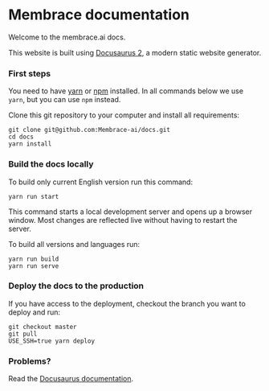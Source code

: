 # Membrace documentation

Welcome to the membrace.ai docs.

This website is built using [Docusaurus 2](https://docusaurus.io/), a modern static website generator.

### First steps

You need to have [yarn](https://classic.yarnpkg.com/en/docs/install) or [npm](https://nodejs.org/en/) installed. In all commands below we use `yarn`, but you can use `npm` instead.

Clone this git repository to your computer and install all requirements:

```
git clone git@github.com:Membrace-ai/docs.git
cd docs
yarn install
```

### Build the docs locally

To build only current English version run this command:

```
yarn run start
```

This command starts a local development server and opens up a browser window. Most changes are reflected live without having to restart the server.

To build all versions and languages run:

```
yarn run build
yarn run serve
```

### Deploy the docs to the production

If you have access to the deployment, checkout the branch you want to deploy and run:

```
git checkout master
git pull
USE_SSH=true yarn deploy
```

### Problems?

Read the [Docusaurus documentation](https://docusaurus.io/docs/).

